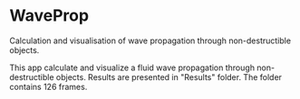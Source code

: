 # WaveProp
Calculation and visualisation of wave propagation through non-destructible objects. 



This app calculate and visualize a fluid wave propagation through non-destructible objects. Results are presented in "Results" folder.
The folder contains 126 frames.
